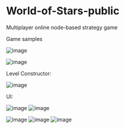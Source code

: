 # World-of-Stars-public
Multiplayer online node-based strategy game

Game samples

![image](https://github.com/SilentCoast/World-of-Stars-public/assets/94042423/408050a8-3515-4d92-ac99-582b061a15a2)

![image](https://github.com/SilentCoast/World-of-Stars-public/assets/94042423/3bc207b7-e1d6-4382-862c-9ff7135efe05)


Level Constructor:


![image](https://github.com/SilentCoast/World-of-Stars-public/assets/94042423/155b83ff-8468-4794-ba36-0210c7e3a622)


UI:

![image](https://github.com/SilentCoast/World-of-Stars-public/assets/94042423/b6185034-fc80-486d-8e5f-1fdd1333f337)
![image](https://github.com/SilentCoast/World-of-Stars-public/assets/94042423/5215442f-cf1c-4345-82ad-ca911f8b5893)

![image](https://github.com/SilentCoast/World-of-Stars-public/assets/94042423/8bc1d68c-84c8-49ff-a53a-6e18a5d513f0)
![image](https://github.com/SilentCoast/World-of-Stars-public/assets/94042423/6cc9cd5c-2e65-477e-a5cf-c27760f22e39)
![image](https://github.com/SilentCoast/World-of-Stars-public/assets/94042423/7b431e33-38cf-46bf-898e-846a4d5bb534)
